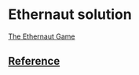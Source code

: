 # Ethernaut solution

[The Ethernaut Game](https://solidity-05.ethernaut.openzeppelin.com/)

## [Reference](https://medium.com/coinmonks/ethernaut-lvl-6-walkthrough-how-to-abuse-the-delicate-delegatecall-466b26c429e4)
